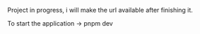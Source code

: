 Project in progress, i will make the url available after finishing it.

To start the application -> pnpm dev
